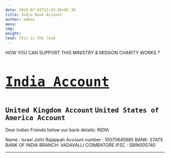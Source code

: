 ```yaml
---
date: 2019-07-01T12:43:16+05:30
title: India Bank Account
author: admin
menu: 
img: 
weight: 
lead: This is the lead 
---
```

HOW YOU CAN SUPPORT THIS MINISTRY & MISSION CHARITY WORKS ?
 
 <kbd><a href="http://www.israelrajappah.com/indiaac.md"><h1>India Account</a></h1></kbd>  
 <kbd>United Kingdom Account</kbd> 
 <kbd>United States of America Account</kbd>
-----------------------------------------------------------------------------------------------------------------------
Dear Indian Friends below our bank details:
INDIA  

Name : Israel Jothi Rajappah
Account number : 10070845985
BANK: STATE BANK OF INDIA
BRANCH: VADAVALLI COIMBATORE
IFSC : SBIN005740

-------------------------------------------------------------------------------------------------------------------